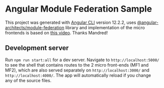 # Angular Module Federation Sample

This project was generated with [Angular CLI](https://github.com/angular/angular-cli) version 12.2.2, uses [@angular-architects/module-federation](https://www.npmjs.com/package/@angular-architects/module-federation) library and implementation of the micro frontends is based on [this video](https://www.youtube.com/watch?v=pD8VaBdU1f8). Thanks Mandred!

## Development server

Run `npm run start:all` for a dev server. Navigate to `http://localhost:5000/` to see the shell that contains routes to the 2 micro front-ends (MF1 and MF2), which are also served separately on `http://localhost:3000/` and `http://localhost:4000/`. The app will automatically reload if you change any of the source files.
